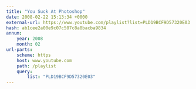 ```yaml
---
title: "You Suck At Photoshop"
date: 2008-02-22 15:13:34 +0000
external-url: https://www.youtube.com/playlist?list=PLD19BCF9D57320E03
hash: ab1cee2a00e9c07c507c8a8bacba9834
annum:
    year: 2008
    month: 02
url-parts:
    scheme: https
    host: www.youtube.com
    path: /playlist
    query:
        list: "PLD19BCF9D57320E03"
---
```



